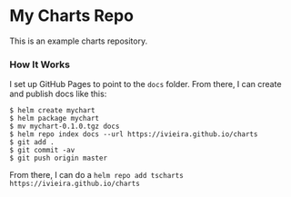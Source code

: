 # My Charts Repo

This is an example charts repository.

### How It Works

I set up GitHub Pages to point to the `docs` folder. From there, I can
create and publish docs like this:

```console
$ helm create mychart
$ helm package mychart
$ mv mychart-0.1.0.tgz docs
$ helm repo index docs --url https://ivieira.github.io/charts
$ git add .
$ git commit -av
$ git push origin master
```

From there, I can do a `helm repo add tscharts
https://ivieira.github.io/charts`
